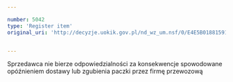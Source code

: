 ```yaml
---

number: 5042
type: 'Register item'
original_uri: 'http://decyzje.uokik.gov.pl/nd_wz_um.nsf/0/E4E5B01881591454C1257BAC00398014?OpenDocument'


---
```


Sprzedawca nie bierze odpowiedzialności za konsekwencje spowodowane opóźnieniem dostawy lub zgubienia paczki przez firmę przewozową
